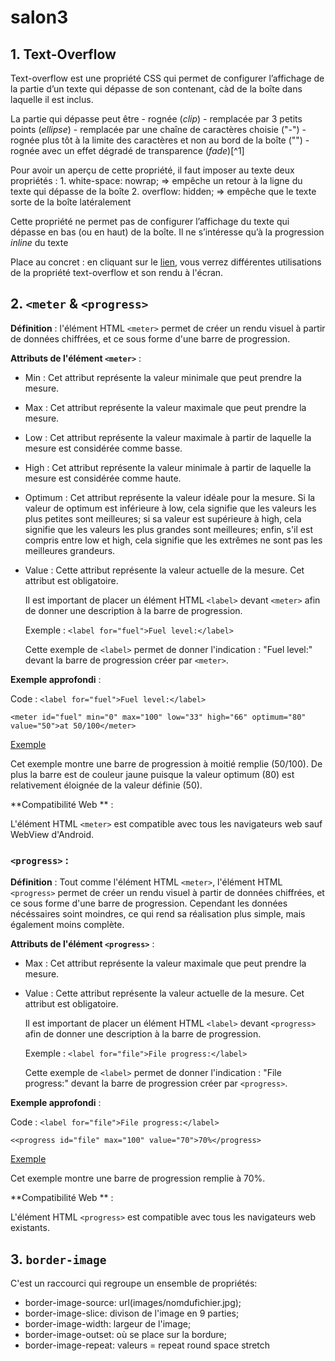 # salon3



## 1. Text-Overflow


Text-overflow est une propriété CSS qui permet de configurer l’affichage de la partie d’un texte qui dépasse de son contenant,  càd de la boîte dans laquelle il est inclus.

La partie qui dépasse peut être
	- rognée (*clip*)
	- remplacée par 3 petits points (*ellipse*)
	- remplacée par une chaîne de caractères choisie ("-") 
	- rognée plus tôt à la limite des caractères et non au bord de la boîte ("") 
	- rognée avec un effet dégradé de transparence (*fade*)[^1]
 		

Pour avoir un aperçu de cette propriété, il faut imposer au texte deux propriétés :
	1. white-space: nowrap;  => empêche un retour à la ligne du texte qui dépasse de la boîte
    2. overflow: hidden;     => empêche que le texte sorte de la boîte latéralement

Cette propriété ne permet pas de configurer l’affichage du texte qui dépasse en bas (ou en haut) de la boîte.
Il ne s’intéresse qu’à la progression *inline* du texte

Place au concret : en cliquant sur le [lien](https://www.cepegra-labs.be/webdesign/fed2023/louis/text-overflow/), vous verrez différentes utilisations de la propriété text-overflow et son rendu à l'écran.



## 2. `<meter` & `<progress>`

**Définition** : l'élément HTML `<meter>` permet de créer un rendu visuel à partir de données chiffrées, et ce sous forme d'une barre de progression.

**Attributs de l'élément `<meter>`** :
 - Min : Cet attribut représente la valeur minimale que peut prendre la mesure.
 - Max : Cet attribut représente la valeur maximale que peut prendre la mesure.
 - Low : Cet attribut représente la valeur maximale à partir de laquelle la mesure est considérée comme basse.
 - High : Cet attribut représente la valeur minimale à partir de laquelle la mesure est considérée comme haute.
 - Optimum : Cet attribut représente la valeur idéale pour la mesure. Si la valeur de optimum est inférieure à low, cela signifie que les valeurs les plus petites sont meilleures; si sa valeur est supérieure à high, cela signifie que les valeurs les plus grandes sont meilleures; enfin, s'il est compris entre low et high, cela signifie que les extrêmes ne sont pas les meilleures grandeurs.
 - Value : Cette attribut représente la valeur actuelle de la mesure. Cet attribut est obligatoire.

   Il est important de placer un élément HTML `<label>` devant `<meter>` afin de donner une description à la barre de progression.

   Exemple : `<label for="fuel">Fuel level:</label>`

   Cette exemple de `<label>` permet de donner l'indication : "Fuel level:" devant la barre de progression créer par `<meter>`.

**Exemple approfondi** : 

   Code : `<label for="fuel">Fuel level:</label>`

   `<meter id="fuel" min="0" max="100" low="33" high="66" optimum="80" value="50">at 50/100</meter>`

[Exemple](http://cepegra-labs.be/webdesign/fed2023/oliver/03_html-css/02_Tests&Exercices/29_Exemple_De_Meter/index)

   Cet exemple montre une barre de progression à moitié remplie (50/100). De plus la barre est de couleur jaune puisque la valeur optimum (80) est relativement éloignée de la valeur définie (50).

**Compatibilité Web ** : 

   L'élément HTML `<meter>` est compatible avec tous les navigateurs web sauf WebView d'Android.

### `<progress>` :

**Définition** : Tout comme l'élément HTML `<meter>`, l'élément HTML `<progress>` permet de créer un rendu visuel à partir de données chiffrées, et ce sous forme d'une barre de progression. Cependant les données nécéssaires soint moindres, ce qui rend sa réalisation plus simple, mais également moins complète.

**Attributs de l'élément `<progress>`** :
 
 - Max : Cet attribut représente la valeur maximale que peut prendre la mesure.
 
 - Value : Cette attribut représente la valeur actuelle de la mesure. Cet attribut est obligatoire.

   Il est important de placer un élément HTML `<label>` devant `<progress>` afin de donner une description à la barre de progression.

   Exemple : `<label for="file">File progress:</label>`

   Cette exemple de `<label>` permet de donner l'indication : "File progress:" devant la barre de progression créer par `<progress>`.

**Exemple approfondi** : 

   Code : `<label for="file">File progress:</label>`

   `<<progress id="file" max="100" value="70">70%</progress>`


[Exemple](http://cepegra-labs.be/webdesign/fed2023/oliver/03_html-css/02_Tests&Exercices/29_Exemple_De_Progress/index)


   Cet exemple montre une barre de progression remplie à 70%.


**Compatibilité Web ** : 

   L'élément HTML `<progress>` est compatible avec tous les navigateurs web existants.

## 3. `border-image`

C'est un raccourci qui regroupe un ensemble de propriétés: 
- border-image-source: url(images/nomdufichier.jpg);
- border-image-slice: divison de l'image en 9 parties;
- border-image-width: largeur de l'image;
- border-image-outset: où se place sur la bordure;
- border-image-repeat: valeurs = repeat round space stretch


